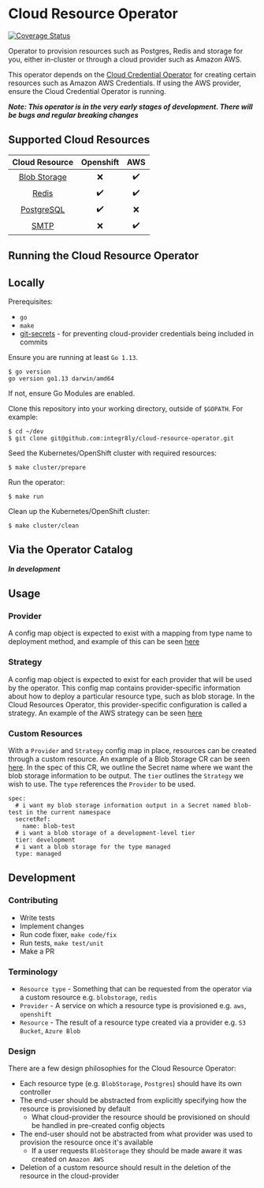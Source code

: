 # Cloud Resource Operator

[![Coverage Status](https://coveralls.io/repos/github/integr8ly/cloud-resource-operator/badge.svg)](https://coveralls.io/github/integr8ly/cloud-resource-operator)

Operator to provision resources such as Postgres, Redis and storage for you, either in-cluster or through a cloud
provider such as Amazon AWS.

This operator depends on the [Cloud Credential Operator](https://github.com/openshift/cloud-credential-operator) for
creating certain resources such as Amazon AWS Credentials. If using the AWS provider, ensure the Cloud Credential
Operator is running.

***Note: This operator is in the very early stages of development. There will be bugs and regular breaking changes***

## Supported Cloud Resources
| Cloud Resource 	| Openshift 	| AWS 	|
|:--------------:	|:---------:	|:---------:	|
|  [Blob Storage](./doc/blobstorage.md)  	|     :x:     	| :heavy_check_mark: 	|
|     [Redis](./doc/redis.md)  	|     :heavy_check_mark:     	|  :heavy_check_mark: 	|
|   [PostgreSQL](./doc/postgresql.md) 	|     :heavy_check_mark:     	|  :x:  	|
|      [SMTP](./doc/smtp.md)     	|     :x:     	|  :heavy_check_mark:  	|

## Running the Cloud Resource Operator

## Locally

Prerequisites:
- `go`
- `make`
- [git-secrets](https://github.com/awslabs/git-secrets) - for preventing cloud-provider credentials being included in 
commits

Ensure you are running at least `Go 1.13`.
```shell script
$ go version
go version go1.13 darwin/amd64
```

If not, ensure Go Modules are enabled.

Clone this repository into your working directory, outside of `$GOPATH`. For example:
```shell script
$ cd ~/dev
$ git clone git@github.com:integr8ly/cloud-resource-operator.git
```

Seed the Kubernetes/OpenShift cluster with required resources:
```shell script
$ make cluster/prepare
```

Run the operator:
```shell script
$ make run
```

Clean up the Kubernetes/OpenShift cluster:
```
$ make cluster/clean
```

## Via the Operator Catalog

***In development***

## Usage
### Provider
A config map object is expected to exist with a mapping from type name to deployment method, and example of this can be seen [here](./deploy/examples/config_aws_provider.yaml)
### Strategy 
A config map object is expected to exist for each provider that will be used by the operator. This config map contains provider-specific information about how to deploy a particular resource type, such as blob storage. In the Cloud Resources Operator, this provider-specific configuration is called a strategy. An example of the AWS strategy can be seen [here](./deploy/examples/config_aws_strat.yaml)
### Custom Resources
With a `Provider` and `Strategy` config map in place, resources can be created through a custom resource. An example of a Blob Storage CR can be seen [here](./deploy/crds/integreatly_v1alpha1_blobstorage_cr.yaml). 
In the spec of this CR, we outline the Secret name where we want the blob storage information to be output. The `tier` outlines the `Strategy` we wish to use. The `type` references the `Provider` to be used.
```
spec:
  # i want my blob storage information output in a Secret named blob-test in the current namespace
  secretRef:
    name: blob-test
  # i want a blob storage of a development-level tier
  tier: development
  # i want a blob storage for the type managed
  type: managed

```
## Development

### Contributing

- Write tests
- Implement changes
- Run code fixer, `make code/fix`
- Run tests, `make test/unit`
- Make a PR

### Terminology
- `Resource type` - Something that can be requested from the operator via a custom resource e.g. `blobstorage`, `redis`
- `Provider` - A service on which a resource type is provisioned e.g. `aws`, `openshift`
- `Resource` - The result of a resource type created via a provider e.g. `S3 Bucket`, `Azure Blob`

### Design
There are a few design philosophies for the Cloud Resource Operator:
- Each resource type (e.g. `BlobStorage`, `Postgres`) should have its own controller
- The end-user should be abstracted from explicitly specifying how the resource is provisioned by default
    - What cloud-provider the resource should be provisioned on should be handled in pre-created config objects
- The end-user should not be abstracted from what provider was used to provision the resource once it's available
    - If a user requests `BlobStorage` they should be made aware it was created on `Amazon AWS`
- Deletion of a custom resource should result in the deletion of the resource in the cloud-provider